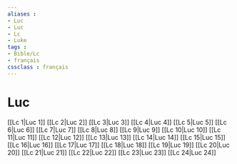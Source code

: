 ```yaml
---
aliases : 
- Luc
- Luc
- Lc
- Luke
tags : 
- Bible/Lc
- français
cssclass : français
---
```


# Luc

[[Lc 1|Luc 1]]
[[Lc 2|Luc 2]]
[[Lc 3|Luc 3]]
[[Lc 4|Luc 4]]
[[Lc 5|Luc 5]]
[[Lc 6|Luc 6]]
[[Lc 7|Luc 7]]
[[Lc 8|Luc 8]]
[[Lc 9|Luc 9]]
[[Lc 10|Luc 10]]
[[Lc 11|Luc 11]]
[[Lc 12|Luc 12]]
[[Lc 13|Luc 13]]
[[Lc 14|Luc 14]]
[[Lc 15|Luc 15]]
[[Lc 16|Luc 16]]
[[Lc 17|Luc 17]]
[[Lc 18|Luc 18]]
[[Lc 19|Luc 19]]
[[Lc 20|Luc 20]]
[[Lc 21|Luc 21]]
[[Lc 22|Luc 22]]
[[Lc 23|Luc 23]]
[[Lc 24|Luc 24]]
